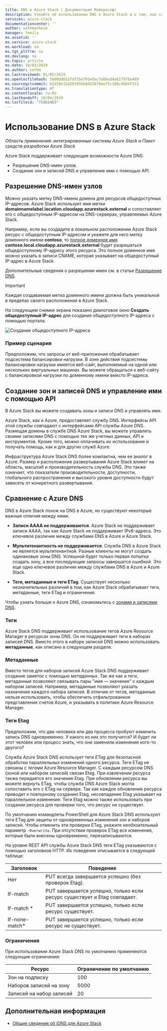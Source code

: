 ```yaml
---
title: DNS в Azure Stack | Документация Майкрософт
description: Узнайте об использовании DNS в Azure Stack и о том, как создать зоны DNS и управлять ими.
services: azure-stack
documentationcenter: ''
author: sethmanheim
manager: femila
ms.assetid: ''
ms.service: azure-stack
ms.workload: na
ms.tgt_pltfrm: na
ms.devlang: na
ms.topic: article
ms.date: 10/03/2019
ms.author: sethm
ms.lastreviewed: 01/05/2019
ms.openlocfilehash: 5600dd6537df35e703e0ac7a08ad4a61f976e489
ms.sourcegitcommit: b2d19e12a50195bb8925879ee75c186c9604f313
ms.translationtype: HT
ms.contentlocale: ru-RU
ms.lasthandoff: 10/04/2019
ms.locfileid: "71961483"
---
```

# <a name="use-dns-in-azure-stack"></a>Использование DNS в Azure Stack

*Область применения: интегрированные системы Azure Stack и Пакет средств разработки Azure Stack*

Azure Stack поддерживает следующие возможности Azure DNS:

* Разрешение DNS-имен узлов.
* Создание зон и записей DNS и управление ими с помощью API.

## <a name="support-for-dns-hostname-resolution"></a>Разрешение DNS-имен узлов

Можно указать метку DNS-имени домена для ресурсов общедоступных IP-адресов. Azure Stack использует имя метки **domainnamelabel.location.cloudapp.azurestack.external** и сопоставляет его с общедоступным IP-адресом на DNS-серверах, управляемых Azure Stack.

Например, если вы создадите в локальном расположении Azure Stack ресурс с общедоступным IP-адресом и укажете для него метку доменного имени **contoso**, то [полное доменное имя](https://en.wikipedia.org/wiki/Fully_qualified_domain_name) **contoso.local.cloudapp.azurestack.external** будет разрешаться общедоступному IP-адресу этого ресурса. Это полное доменное имя можно указать в записи CNAME, которая указывает на общедоступный IP-адрес в Azure Stack.

Дополнительные сведения о разрешении имен см. в статье [Разрешение DNS](/azure/dns/dns-for-azure-services?toc=%2fazure%2fvirtual-machines%2fwindows%2ftoc.json).

> [!IMPORTANT]
> Каждая создаваемая метка доменного имени должна быть уникальной в пределах своего расположения в Azure Stack.

На следующем снимке экрана показано диалоговое окно **Создать общедоступный IP-адрес** для создания общедоступного IP-адреса с помощью портала.

![Создание общедоступного IP-адреса](media/azure-stack-dns/image01.png)

### <a name="example-scenario"></a>Пример сценария

Предположим, что запросы от веб-приложения обрабатывает подсистема балансировки нагрузки. В зоне действия подсистемы балансировки нагрузки имеется веб-сайт, выполняемый на одной или нескольких виртуальных машинах. Вы можете обращаться к веб-сайту с балансировкой нагрузки по доменному имени вместо IP-адреса.

## <a name="create-and-manage-dns-zones-and-records-using-the-apis"></a>Создание зон и записей DNS и управление ими с помощью API

В Azure Stack вы можете создавать зоны и записи DNS и управлять ими.

Azure Stack, как и Azure, предоставляет службу DNS. Интерфейсы API этой службы совпадают с интерфейсами API службы Azure DNS.  Размещая домены в службе DNS Azure Stack, вы можете управлять своими записями DNS с помощью тех же учетных данных, API и инструментов. Кроме того, можно оплачивать их использование и получать помощь, как и для других служб Azure.

Инфраструктура Azure Stack DNS более компактна, чем ее аналог в Azure. Размер и расположение развертывания Azure Stack влияет на область, масштаб и производительность службы DNS. Это также означает, что показатели производительности, доступности, глобального распространения и высокого уровня доступности будут зависеть от конкретного развертывания.

## <a name="comparison-with-azure-dns"></a>Сравнение с Azure DNS

DNS в Azure Stack похож на DNS в Azure, но существуют некоторые важные отличия между ними.

* **Записи AAAA не поддерживаются**. Azure Stack не поддерживает записи AAAA, так как Azure Stack не поддерживает IPv6-адреса. Это ключевое различие между службами DNS в Azure и Azure Stack.

* **Мультитенантность не поддерживается**. Служба DNS в Azure Stack не является мультитенантной. Разные клиенты не могут создать одинаковые зоны DNS. Успешной будет только первая попытка создать зону, а все последующие запросы завершатся ошибкой. Это еще одно ключевое различие между службами DNS в Azure и Azure Stack.

* **Теги, метаданные и теги ETag**. Существует несколько незначительных различий в том, как Azure Stack обрабатывает теги, метаданные, теги ETag и ограничения.

Чтобы узнать больше о Azure DNS, ознакомьтесь с [зонами и записями DNS](/azure/dns/dns-zones-records).

### <a name="tags"></a>Теги

Azure Stack DNS поддерживает использование тегов Azure Resource Manager в ресурсах зоны DNS. Он не поддерживает теги в наборах записей DNS. Вместо этого в наборе записей DNS можно использовать **метаданные**, как описано в следующем разделе.

### <a name="metadata"></a>Метаданные

Вместо тегов для наборов записей Azure Stack DNS поддерживает создание заметок с помощью *метаданных*. Так же как и теги, метаданные позволяют связывать пары "имя — значение" с каждым набором записей. Например, метаданные позволяют указать назначение каждого набора записей. В отличие от тегов, метаданные нельзя использовать, чтобы обеспечить отфильтрованное представление счетов Azure, и указывать в политике Azure Resource Manager.

### <a name="etags"></a>Теги Etag

Предположим, что два человека или два процесса пробуют изменить запись DNS одновременно. У какого из них это получится? И будет ли этот человек или процесс знать, что они заменили изменения кого-то другого?

Служба Azure Stack DNS использует теги *ETag* для безопасной обработки параллельных изменений одного ресурса. Теги ETag не связаны с *тегами* Azure Resource Manager. С каждым ресурсом DNS (зоной или набором записей) связан Etag. При извлечении ресурса также передается его значение Etag. При обновлении ресурса вы можете вернуть ETag, чтобы служба DNS Azure Stack могла сопоставить его с ETag на сервере. Так как каждое обновление ресурса приводит к повторному созданию Etag, несовпадение Etag указывает на параллельное изменение. Теги Etag можно также использовать при создании ресурса для проверки того, что ресурс не существует.

По умолчанию командлеты PowerShell для Azure Stack DNS используют теги ETag для защиты от одновременных изменений зон и наборов записей. Чтобы отменить эти проверки ETag, укажите необязательный параметр `-Overwrite`. При отсутствии проверок ETag все изменения, которые были внесены одновременно, перезаписываются.

На уровне REST API службы Azure Stack DNS теги ETag указываются с помощью заголовков HTTP. Их поведение описывается в следующей таблице:

| Заголовок | Поведение|
|--------|---------|
| Нет   | PUT всегда завершается успешно (без проверок Etag).|
| If-match| PUT завершается успешно, только если ресурс существует и Etag совпадает.|
| If-match *| PUT завершается успешно, только если ресурс существует.|
| If-none-match*| PUT завершается успешно, только если ресурс не существует.|

### <a name="limits"></a>Ограничения

При использовании Azure Stack DNS по умолчанию применяются следующие ограничения:

| Ресурс| Ограничение по умолчанию|
|---------|--------------|
| Зон на подписку| 100|
| Наборов записей на зону| 5000|
| Записей на набор записей| 20|

## <a name="next-steps"></a>Дополнительная информация

* [Общие сведения об iDNS для Azure Stack](azure-stack-understanding-dns.md)

